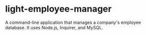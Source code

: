 # light-employee-manager
A command-line application that manages a company's employee database. It uses Node.js, Inquirer, and MySQL.